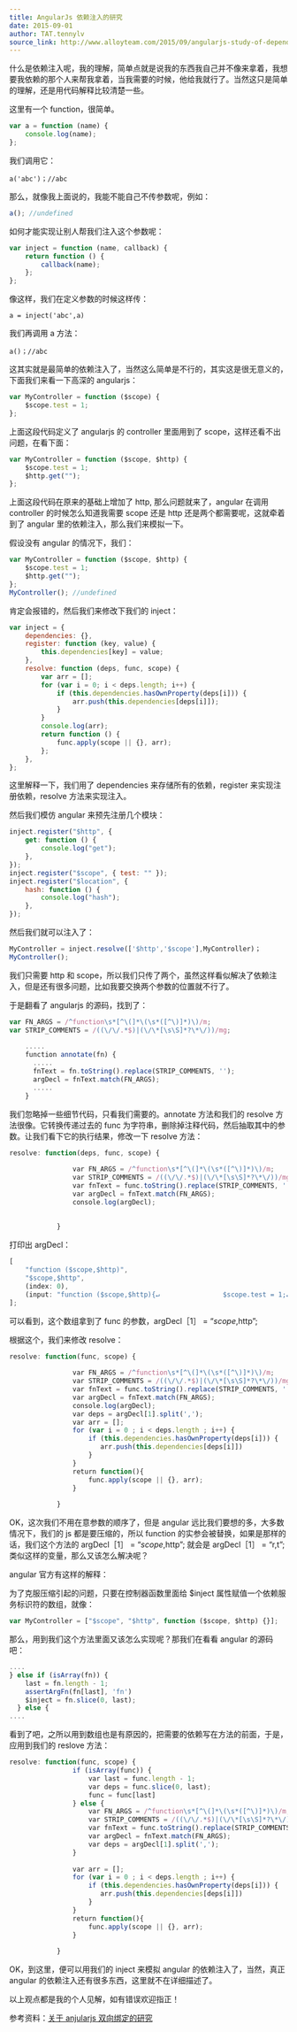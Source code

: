 ```yaml
---
title: AngularJs 依赖注入的研究
date: 2015-09-01
author: TAT.tennylv
source_link: http://www.alloyteam.com/2015/09/angularjs-study-of-dependency-injection/
---
```


什么是依赖注入呢，我的理解，简单点就是说我的东西我自己并不像来拿着，我想要我依赖的那个人来帮我拿着，当我需要的时候，他给我就行了。当然这只是简单的理解，还是用代码解释比较清楚一些。

这里有一个 function，很简单。

```javascript
var a = function (name) {
    console.log(name);
};
```

我们调用它：

    a('abc')；//abc

那么，就像我上面说的，我能不能自己不传参数呢，例如：

```javascript
a(); //undefined
```

如何才能实现让别人帮我们注入这个参数呢：

```javascript
var inject = function (name, callback) {
    return function () {
        callback(name);
    };
};
```

像这样，我们在定义参数的时候这样传：

    a = inject('abc',a)

我们再调用 a 方法：

    a()；//abc

这其实就是最简单的依赖注入了，当然这么简单是不行的，其实这是很无意义的，下面我们来看一下高深的 angularjs：

```javascript
var MyController = function ($scope) {
    $scope.test = 1;
};
```

上面这段代码定义了 angularjs 的 controller 里面用到了 scope，这样还看不出问题，在看下面：

```javascript
var MyController = function ($scope, $http) {
    $scope.test = 1;
    $http.get("");
};
```

上面这段代码在原来的基础上增加了 http, 那么问题就来了，angular 在调用 controller 的时候怎么知道我需要 scope 还是 http 还是两个都需要呢，这就牵着到了 angular 里的依赖注入，那么我们来模拟一下。

假设没有 angular 的情况下，我们：

```javascript
var MyController = function ($scope, $http) {
    $scope.test = 1;
    $http.get("");
};
MyController(); //undefined
```

肯定会报错的，然后我们来修改下我们的 inject：

```javascript
var inject = {
    dependencies: {},
    register: function (key, value) {
        this.dependencies[key] = value;
    },
    resolve: function (deps, func, scope) {
        var arr = [];
        for (var i = 0; i < deps.length; i++) {
            if (this.dependencies.hasOwnProperty(deps[i])) {
                arr.push(this.dependencies[deps[i]]);
            }
        }
        console.log(arr);
        return function () {
            func.apply(scope || {}, arr);
        };
    },
};
```

这里解释一下，我们用了 dependencies 来存储所有的依赖，register 来实现注册依赖，resolve 方法来实现注入。

然后我们模仿 angular 来预先注册几个模块：

```javascript
inject.register("$http", {
    get: function () {
        console.log("get");
    },
});
inject.register("$scope", { test: "" });
inject.register("$location", {
    hash: function () {
        console.log("hash");
    },
});
```

然后我们就可以注入了：

```javascript
MyController = inject.resolve(['$http','$scope'],MyController)；
MyController();
```

我们只需要 http 和 scope，所以我们只传了两个，虽然这样看似解决了依赖注入，但是还有很多问题，比如我要交换两个参数的位置就不行了。

于是翻看了 angularjs 的源码，找到了：

```javascript
var FN_ARGS = /^function\s*[^\(]*\(\s*([^\)]*)\)/m;
var STRIP_COMMENTS = /((\/\/.*$)|(\/\*[\s\S]*?\*\/))/mg;
 
    .....
    function annotate(fn) {
      .....
      fnText = fn.toString().replace(STRIP_COMMENTS, '');
      argDecl = fnText.match(FN_ARGS);
      .....
    }
```

我们忽略掉一些细节代码，只看我们需要的。annotate 方法和我们的 resolve 方法很像。它转换传递过去的 func 为字符串，删除掉注释代码，然后抽取其中的参数。让我们看下它的执行结果，修改一下 resolve 方法：

```javascript
resolve: function(deps, func, scope) {
 
                var FN_ARGS = /^function\s*[^\(]*\(\s*([^\)]*)\)/m;
                var STRIP_COMMENTS = /((\/\/.*$)|(\/\*[\s\S]*?\*\/))/mg;
                var fnText = func.toString().replace(STRIP_COMMENTS, '');
                var argDecl = fnText.match(FN_ARGS);
                console.log(argDecl);
 
 
            }
```

打印出 argDecl：

```javascript
[
    "function ($scope,$http)",
    "$scope,$http",
    (index: 0),
    (input: "function ($scope,$http){↵                $scope.test = 1;↵                $http.get('');↵        }"),
];
```

可以看到，这个数组拿到了 func 的参数，argDecl［1］ = “$scope,$http”;

根据这个，我们来修改 resolve：

```javascript
resolve: function(func, scope) {
 
                var FN_ARGS = /^function\s*[^\(]*\(\s*([^\)]*)\)/m;
                var STRIP_COMMENTS = /((\/\/.*$)|(\/\*[\s\S]*?\*\/))/mg;
                var fnText = func.toString().replace(STRIP_COMMENTS, '');
                var argDecl = fnText.match(FN_ARGS);
                console.log(argDecl);
                var deps = argDecl[1].split(',');
                var arr = [];
                for (var i = 0 ; i < deps.length ; i++) {
                    if (this.dependencies.hasOwnProperty(deps[i])) {
                       arr.push(this.dependencies[deps[i]])
                    }
                }
                return function(){
                    func.apply(scope || {}, arr);
                }
 
            }
```

OK，这次我们不用在意参数的顺序了，但是 angular 远比我们要想的多，大多数情况下，我们的 js 都是要压缩的，所以 function 的实参会被替换，如果是那样的话，我们这个方法的 argDecl［1］ = “$scope,$http”; 就会是 argDecl［1］ = “r,t”; 类似这样的变量，那么又该怎么解决呢？

angular 官方有这样的解释：

为了克服压缩引起的问题，只要在控制器函数里面给 $inject 属性赋值一个依赖服务标识符的数组，就像：

```javascript
var MyController = ["$scope", "$http", function ($scope, $http) {}];
```

那么，用到我们这个方法里面又该怎么实现呢？那我们在看看 angular 的源码吧：

```javascript
....
} else if (isArray(fn)) {
    last = fn.length - 1;
    assertArgFn(fn[last], 'fn')
    $inject = fn.slice(0, last);
  } else {
....
```

看到了吧，之所以用到数组也是有原因的，把需要的依赖写在方法的前面，于是，应用到我们的 reslove 方法：

```javascript
resolve: function(func, scope) {
                if (isArray(func)) {
                    var last = func.length - 1;
                    var deps = func.slice(0, last);
                    func = func[last]
                } else {
                    var FN_ARGS = /^function\s*[^\(]*\(\s*([^\)]*)\)/m;
                    var STRIP_COMMENTS = /((\/\/.*$)|(\/\*[\s\S]*?\*\/))/mg;
                    var fnText = func.toString().replace(STRIP_COMMENTS, '');
                    var argDecl = fnText.match(FN_ARGS);
                    var deps = argDecl[1].split(',');
                }
 
                var arr = [];
                for (var i = 0 ; i < deps.length ; i++) {
                    if (this.dependencies.hasOwnProperty(deps[i])) {
                       arr.push(this.dependencies[deps[i]])
                    }
                }
                return function(){
                    func.apply(scope || {}, arr);
                }
 
            }
```

OK，到这里，便可以用我们的 inject 来模拟 angular 的依赖注入了，当然，真正 angular 的依赖注入还有很多东西，这里就不在详细描述了。

以上观点都是我的个人见解，如有错误欢迎指正！

参考资料：[关于 anjularjs 双向绑定的研究](http://www.nihaoshijie.com.cn/index.php/archives/306)
